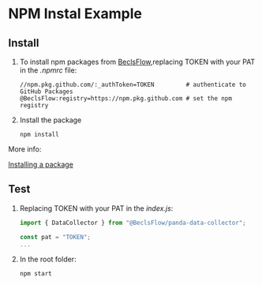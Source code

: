 # NPM Instal Example

## Install

1. To install npm packages from [BeclsFlow](https://github.com/orgs/BeclsFlow/packages?ecosystem=npm),replacing TOKEN with your PAT in the _.npmrc_ file:

   ```
   //npm.pkg.github.com/:_authToken=TOKEN         # authenticate to GitHub Packages
   @BeclsFlow:registry=https://npm.pkg.github.com # set the npm registry
   ```

2. Install the package

   ```
   npm install
   ```

More info:

[Installing a package](https://docs.github.com/en/packages/working-with-a-github-packages-registry/working-with-the-npm-registry#installing-a-package)

## Test

1. Replacing TOKEN with your PAT in the _index.js_:

   ```javascript
   import { DataCollector } from "@BeclsFlow/panda-data-collector";

   const pat = "TOKEN";
   ...
   ```

2. In the root folder:
   ```shell
   npm start
   ```
